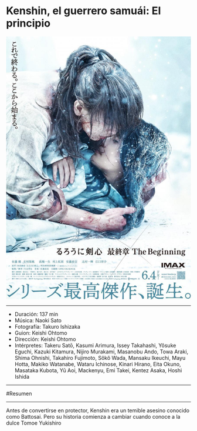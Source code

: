 # Kenshin, el guerrero samuái: El principio

![Screenshot](img/kenshin.jpg)
***
- Duración: 137 min
- Música: Naoki Sato
- Fotografía: Takuro Ishizaka
- Guion: Keishi Ohtomo
- Dirección: Keishi Ohtomo
- Intérpretes: Takeru Satō, Kasumi Arimura, Issey Takahashi, Yôsuke Eguchi, Kazuki Kitamura, Nijiro Murakami, Masanobu Ando, Towa Araki, Shima Ohnishi, Takahiro Fujimoto, Sôkô Wada, Mansaku Ikeuchi, Mayu Hotta, Makiko Watanabe, Wataru Ichinose, Kinari Hirano, Eita Okuno, Masataka Kubota, Yû Aoi, Mackenyu, Emi Takei, Kentez Asaka, Hoshi Ishida
***
#Resumen
***
Antes de convertirse en protector, Kenshin era un temible asesino conocido como Battosai. Pero su historia comienza a cambiar cuando conoce a la dulce Tomoe Yukishiro
